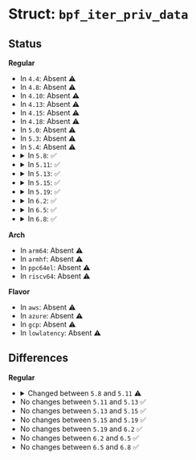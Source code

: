 # Struct: <code>bpf_iter_priv_data</code>

## Status
<b>Regular</b>
<ul>
<li>
In <code>4.4</code>: Absent ⚠️
</li>
<li>
In <code>4.8</code>: Absent ⚠️
</li>
<li>
In <code>4.10</code>: Absent ⚠️
</li>
<li>
In <code>4.13</code>: Absent ⚠️
</li>
<li>
In <code>4.15</code>: Absent ⚠️
</li>
<li>
In <code>4.18</code>: Absent ⚠️
</li>
<li>
In <code>5.0</code>: Absent ⚠️
</li>
<li>
In <code>5.3</code>: Absent ⚠️
</li>
<li>
In <code>5.4</code>: Absent ⚠️
</li>
<li>
<details>
<summary>In <code>5.8</code>: ✅</summary>

```c
struct bpf_iter_priv_data {
    struct bpf_iter_target_info *tinfo;
    struct bpf_prog *prog;
    u64 session_id;
    u64 seq_num;
    bool done_stop;
    u8 target_private[0];
};
```
</details>
</li>
<li>
<details>
<summary>In <code>5.11</code>: ✅</summary>

```c
struct bpf_iter_priv_data {
    struct bpf_iter_target_info *tinfo;
    const struct bpf_iter_seq_info *seq_info;
    struct bpf_prog *prog;
    u64 session_id;
    u64 seq_num;
    bool done_stop;
    u8 target_private[0];
};
```
</details>
</li>
<li>
<details>
<summary>In <code>5.13</code>: ✅</summary>

```c
struct bpf_iter_priv_data {
    struct bpf_iter_target_info *tinfo;
    const struct bpf_iter_seq_info *seq_info;
    struct bpf_prog *prog;
    u64 session_id;
    u64 seq_num;
    bool done_stop;
    u8 target_private[0];
};
```
</details>
</li>
<li>
<details>
<summary>In <code>5.15</code>: ✅</summary>

```c
struct bpf_iter_priv_data {
    struct bpf_iter_target_info *tinfo;
    const struct bpf_iter_seq_info *seq_info;
    struct bpf_prog *prog;
    u64 session_id;
    u64 seq_num;
    bool done_stop;
    u8 target_private[0];
};
```
</details>
</li>
<li>
<details>
<summary>In <code>5.19</code>: ✅</summary>

```c
struct bpf_iter_priv_data {
    struct bpf_iter_target_info *tinfo;
    const struct bpf_iter_seq_info *seq_info;
    struct bpf_prog *prog;
    u64 session_id;
    u64 seq_num;
    bool done_stop;
    u8 target_private[0];
};
```
</details>
</li>
<li>
<details>
<summary>In <code>6.2</code>: ✅</summary>

```c
struct bpf_iter_priv_data {
    struct bpf_iter_target_info *tinfo;
    const struct bpf_iter_seq_info *seq_info;
    struct bpf_prog *prog;
    u64 session_id;
    u64 seq_num;
    bool done_stop;
    u8 target_private[0];
};
```
</details>
</li>
<li>
<details>
<summary>In <code>6.5</code>: ✅</summary>

```c
struct bpf_iter_priv_data {
    struct bpf_iter_target_info *tinfo;
    const struct bpf_iter_seq_info *seq_info;
    struct bpf_prog *prog;
    u64 session_id;
    u64 seq_num;
    bool done_stop;
    u8 target_private[0];
};
```
</details>
</li>
<li>
<details>
<summary>In <code>6.8</code>: ✅</summary>

```c
struct bpf_iter_priv_data {
    struct bpf_iter_target_info *tinfo;
    const struct bpf_iter_seq_info *seq_info;
    struct bpf_prog *prog;
    u64 session_id;
    u64 seq_num;
    bool done_stop;
    u8 target_private[0];
};
```
</details>
</li>
</ul>
<b>Arch</b>
<ul>
<li>
In <code>arm64</code>: Absent ⚠️
</li>
<li>
In <code>armhf</code>: Absent ⚠️
</li>
<li>
In <code>ppc64el</code>: Absent ⚠️
</li>
<li>
In <code>riscv64</code>: Absent ⚠️
</li>
</ul>
<b>Flavor</b>
<ul>
<li>
In <code>aws</code>: Absent ⚠️
</li>
<li>
In <code>azure</code>: Absent ⚠️
</li>
<li>
In <code>gcp</code>: Absent ⚠️
</li>
<li>
In <code>lowlatency</code>: Absent ⚠️
</li>
</ul>

## Differences
<b>Regular</b>
<ul>
<li>
<details>
<summary>Changed between <code>5.8</code> and <code>5.11</code> ⚠️</summary>
<ul>
<li>
<b>Field added. </b>
<code>const struct bpf_iter_seq_info *seq_info</code>
</li>
</ul>
</details>
</li>
<li>
No changes between <code>5.11</code> and <code>5.13</code> ✅
</li>
<li>
No changes between <code>5.13</code> and <code>5.15</code> ✅
</li>
<li>
No changes between <code>5.15</code> and <code>5.19</code> ✅
</li>
<li>
No changes between <code>5.19</code> and <code>6.2</code> ✅
</li>
<li>
No changes between <code>6.2</code> and <code>6.5</code> ✅
</li>
<li>
No changes between <code>6.5</code> and <code>6.8</code> ✅
</li>
</ul>
